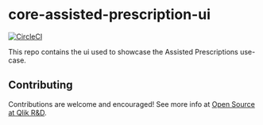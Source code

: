 # core-assisted-prescription-ui

[![CircleCI](https://circleci.com/gh/qlik-oss/core-assisted-prescription-ui.svg?style=svg)](https://circleci.com/gh/qlik-oss/core-assisted-prescription-ui)

This repo contains the ui used to showcase the Assisted Prescriptions use-case.

## Contributing

Contributions are welcome and encouraged! See more info at [Open Source at Qlik R&D](https://github.com/qlik-oss/open-source).

